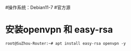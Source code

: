 #操作系统：Debian11-7  #官方源 

# 安装openvpn 和 easy-rsa

	root@SuZhou-Router:~# apt install easy-rsa openvpn -y